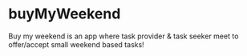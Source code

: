 # buyMyWeekend
Buy my weekend is an app where task provider &amp; task seeker meet to offer/accept small weekend based tasks!
